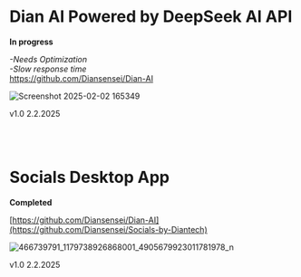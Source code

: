 <h1>Dian AI Powered by DeepSeek AI API<br></h1>
<b>In progress</b>

<i>-Needs Optimization<br>
-Slow response time</i><br>
https://github.com/Diansensei/Dian-AI

![Screenshot 2025-02-02 165349](https://github.com/user-attachments/assets/8a5a3c25-9118-40c7-9f0f-257bc9648864)

v1.0
2.2.2025

<br><br>
<h1>Socials Desktop App<br></h1>
<b>Completed</b>

[https://github.com/Diansensei/Dian-AI](https://github.com/Diansensei/Socials-by-Diantech)

![466739791_1179738926868001_4905679923011781978_n](https://github.com/user-attachments/assets/13133713-2c48-4fa6-aab8-016d9fa6601d)

v1.0
2.2.2025
